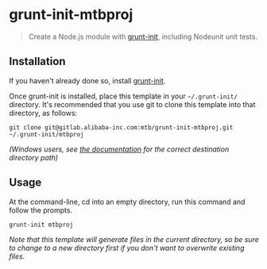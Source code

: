 # grunt-init-mtbproj

> Create a Node.js module with [grunt-init][], including Nodeunit unit tests.

[grunt-init]: http://gruntjs.com/project-scaffolding

## Installation
If you haven't already done so, install [grunt-init][].

Once grunt-init is installed, place this template in your `~/.grunt-init/` directory. It's recommended that you use git to clone this template into that directory, as follows:

```
git clone git@gitlab.alibaba-inc.com:mtb/grunt-init-mtbproj.git ~/.grunt-init/mtbproj
```

_(Windows users, see [the documentation][grunt-init] for the correct destination directory path)_

## Usage

At the command-line, cd into an empty directory, run this command and follow the prompts.

```
grunt-init mtbproj
```

_Note that this template will generate files in the current directory, so be sure to change to a new directory first if you don't want to overwrite existing files._


